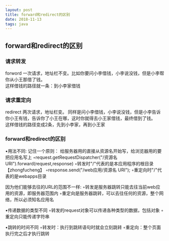 ```yaml
--- 
layout: post
title: forward和redirect的区别
date: 2018-11-13
tags: java
---
```


## **forward和redirect的区别**
### **请求转发**
forword 一次请求，地址栏不变。比如你要问小李借钱，小李说没钱，但是小李帮你从小王那借了钱。  
这样借钱的路径就一条：到小李家借钱  
### **请求重定向**
redirect 两次请求，地址栏变。   同样是问小李借钱，小李说没钱，但是小李告诉你小王有钱，告诉你了小王在哪，这时你就得去小王家借钱，最终借到了钱。  
这样借钱的路径变成2条，先到小李家，再到小王家  
### **forward和redirect的区别**
•用法不同: 记住一个原则： 给服务器用的直接从资源名开始写，给浏览器用的要把应用名写上 ◦request.getRequestDispatcher("/资源名 URI").forward(request,response) ◦转发时"/"代表的是本应用程序的根目录【zhongfucheng】 ◦response.send("/web应用/资源名 URI");
◦重定向时"/"代表的是webapps目录

因为他们能够去往的URL的范围不一样: ◦转发是服务器跳转只能去往当前web应用的资源，即服务器范围内
◦重定向是服务器跳转，可以去往任何的资源，整个网络，所以必须知名应用名

•传递数据的类型不同 ◦转发的request对象可以传递各种类型的数据，包括对象
◦重定向只能传递字符串

•跳转的时间不同 ◦转发时：执行到跳转语句时就会立刻跳转
◦重定向：整个页面执行完之后才执行跳转